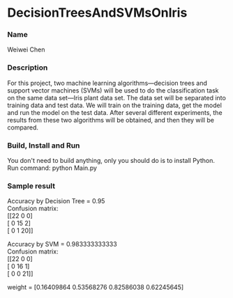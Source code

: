# DecisionTreesAndSVMsOnIris

### Name
Weiwei Chen

### Description
For this project, two machine learning algorithms—decision trees and support vector machines (SVMs) will be
used to do the classification task on the same data set—Iris plant data set. The data set will be separated
into training data and test data. We will train on the training data, get the model and run the model on 
the test data. After several different experiments, the results from these two algorithms will be obtained, 
and then they will be compared.

### Build, Install and Run
You don't need to build anything, only you should do is to install Python.
Run command: python Main.py

### Sample result
Accuracy by Decision Tree = 0.95<br />
Confusion matrix:<br />
[[22  0  0]<br />
 [ 0 15  2]<br />
 [ 0  1 20]]
 
Accuracy by SVM = 0.983333333333<br />
Confusion matrix:<br />
[[22  0  0]<br />
 [ 0 16  1]<br />
 [ 0  0 21]]
 
weight = [0.16409864 0.53568276 0.82586038 0.62245645]




